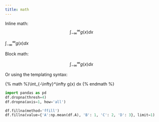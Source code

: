 ```yaml
---
title: math
---
```


Inline math: $$\int_{-\infty}^\infty g(x) dx$$

$\int_{-\infty}^\infty g(x) dx$

Block math:

$$
\int_{-\infty}^\infty g(x) dx
$$

Or using the templating syntax:

{% math %}\int_{-\infty}^\infty g(x) dx {% endmath %}

```python
import pandas as pd
df.dropna(thresh=4)
df.dropna(axis=1, how='all')

df.fillna(method='ffill')
df.fillna(value={'A':np.mean(df.A), 'B': 1, 'C': 2, 'D': 3}, limit=1)
```
